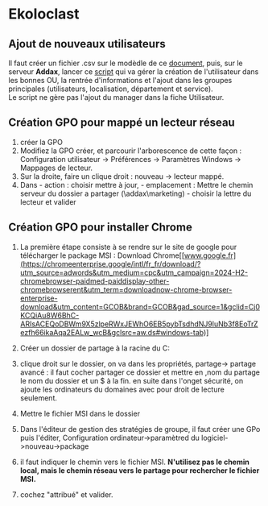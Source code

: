 # Ekoloclast

## Ajout de nouveaux utilisateurs
Il faut créer un fichier .csv sur le modèdle de ce [document](Ressources/S03_ListeEmployes.csv), puis, sur le serveur **Addax**, lancer ce [script](Ressources/S03_CreationUtilisateurs.ps1) qui va gérer la création de l'utilisateur dans les bonnes OU, la rentrée d'informations et l'ajout dans les groupes principales (utilisateurs, localisation, département et service).  
Le script ne gère pas l'ajout du manager dans la fiche Utilisateur.


## Création GPO pour mappé un lecteur réseau

1. créer la GPO
2. Modifiez la GPO créer, et parcourir l'arborescence de cette façon : Configuration utilisateur -> Préférences -> Paramètres Windows -> Mappages de lecteur.
3. Sur la droite, faire un clique droit : nouveau -> lecteur mappé.
4. Dans - action : choisir mettre à jour,
        - emplacement : Mettre le chemin serveur du dossier a partager (\\addax\marketing)
        - choisir la lettre du lecteur et valider



## Création GPO pour installer Chrome

1. La première étape consiste à se rendre sur le site de google pour télécharger le package MSI : Download Chrome[[www.google.fr](https://chromeenterprise.google/intl/fr_fr/download/?utm_source=adwords&utm_medium=cpc&utm_campaign=2024-H2-chromebrowser-paidmed-paiddisplay-other-chromebrowserent&utm_term=downloadnow-chrome-browser-enterprise-download&utm_content=GCOB&brand=GCOB&gad_source=1&gclid=Cj0KCQiAu8W6BhC-ARIsACEQoDBWm9X5zlpeRWxJEWhO6EB5pybTsdhdNJ9luNb3f8EoTrZezfh66ikaAqa2EALw_wcB&gclsrc=aw.ds#windows-tab)]

2. Créer un dossier de partage à la racine du C:
3. clique droit sur le dossier, on va dans les propriétés, partage-> partage avancé : il faut cocher partager ce dossier et mettre  en ,nom du partage le nom du dossier et un $ à la fin.
en suite dans l'onget sécurité, on ajoute les ordinateurs du domaines avec pour droit de lecture seulement.
4. Mettre le fichier MSI dans le dossier
5. Dans l'éditeur de gestion des stratégies de groupe, il faut créer une GPo puis l'éditer, Configuration ordinateur->paramètred du logiciel->nouveau->package
6. il faut indiquer le chemin vers le fichier MSI. **N'utilisez pas le chemin local, mais le chemin réseau vers le partage pour rechercher le fichier MSI.**
7. cochez "attribué" et valider.
